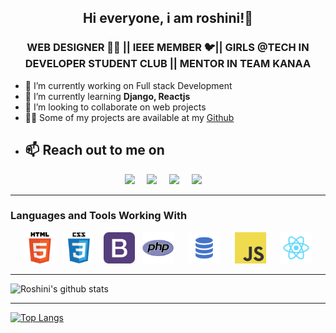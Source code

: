 
 <h2 align="center"> Hi everyone, i am roshini!🙋‍ </h2>
 <h3 align="center">WEB DESIGNER 👨‍💻 || IEEE MEMBER 🐦|| GIRLS @TECH IN DEVELOPER STUDENT CLUB || MENTOR IN TEAM KANAA  </h3>


- 🔭 I’m currently working on Full stack Development
- 🌱 I’m currently learning **Django, Reactjs**
- 👯 I’m looking to collaborate on web projects
- 👨‍💻 Some of my projects are available at my [Github](https://github.com/JAYAROSHINI2112?tab=repositories)
 - <h2>📫 Reach out to me on</h2>
<p align="center">
  <a target="_blank"href="https://www.linkedin.com/in/jaya-roshini-3b36a71b1n"><img src="https://img.shields.io/badge/linkedin-%230077B5.svg?&style=for-the-badge&logo=linkedin&logoColor=white" /></a>&nbsp;&nbsp;&nbsp;&nbsp;
  <a target="_blank"href="https://twitter.com/Roshini80652685?s=09"><img src="https://img.shields.io/badge/twitter-%231DA1F2.svg?&style=for-the-badge&logo=twitter&logoColor=white" /></a>&nbsp;&nbsp;&nbsp;&nbsp;
  <a href="mailto:roshinicandy2112@gmail.com?subject=Hello%20Harsh,%20From%20Github"><img src="https://img.shields.io/badge/gmail-%23D14836.svg?&style=for-the-badge&logo=gmail&logoColor=white" /></a>&nbsp;&nbsp;&nbsp;&nbsp;
  <a href="https://www.instagram.com/harshcasper/"><img src="https://img.shields.io/badge/instagram-%23D14836.svg?&style=for-the-badge&logo=instagram&logoColor=pink" /></a>&nbsp;&nbsp;&nbsp;&nbsp;
</p>            
              
 
--------------------------------------------------------------------------------------------------------------------------------------------------------------------------------------------------------------------------------------------------------------------------------------------------------------------------------------------------


<h3>Languages and Tools Working With</h3>       
  <p align="center">
 <img src="https://raw.githubusercontent.com/github/explore/80688e429a7d4ef2fca1e82350fe8e3517d3494d/topics/html/html.png" width="50" height="50">&nbsp;&nbsp;
 <img src="https://raw.githubusercontent.com/github/explore/80688e429a7d4ef2fca1e82350fe8e3517d3494d/topics/css/css.png" width="50" height="50"> &nbsp;&nbsp;
 <img src="https://raw.githubusercontent.com/github/explore/80688e429a7d4ef2fca1e82350fe8e3517d3494d/topics/bootstrap/bootstrap.png" width="50" height="50">&nbsp;&nbsp;
 <img src="https://raw.githubusercontent.com/github/explore/80688e429a7d4ef2fca1e82350fe8e3517d3494d/topics/php/php.png" width="50" height="50"> &nbsp;&nbsp;&nbsp;&nbsp;
  <img src="https://raw.githubusercontent.com/github/explore/80688e429a7d4ef2fca1e82350fe8e3517d3494d/topics/sql/sql.png" width="50" height="50">&nbsp;&nbsp;&nbsp;&nbsp;&nbsp; 
 <img src="https://raw.githubusercontent.com/github/explore/80688e429a7d4ef2fca1e82350fe8e3517d3494d/topics/javascript/javascript.png" width="50" height="50">&nbsp;&nbsp;&nbsp;&nbsp;&nbsp; 
 <img src="https://raw.githubusercontent.com/github/explore/80688e429a7d4ef2fca1e82350fe8e3517d3494d/topics/react/react.png" width="50" height="50">
 

--------------------------------------------------------------------------------------------------------------------------------------------------------------------------------------------------------------------------------------------------------------------------------------------------------------------------------------------------


![Roshini's github stats](https://jayaroshinireadme.vercel.app/api?username=JAYAROSHINI2112&show_icons=true&theme=radical)


--------------------------------------------------------------------------------------------------------------------------------------------------------------------------------------------------------------------------------------------------------------------------------------------------------------------------------------------------


[![Top Langs](https://jayaroshinireadme.vercel.app/api/top-langs/?username=JAYAROSHINI2112&langs_count=8)](https://github.com/anuraghazra/github-readme-stats)
</p>



           
                      

